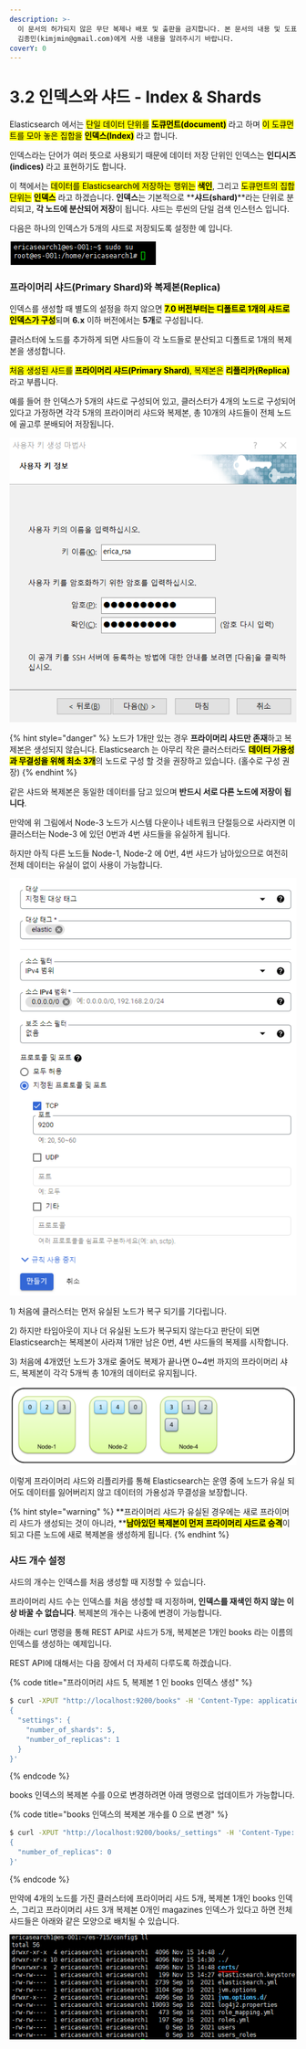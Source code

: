 ```yaml
---
description: >-
  이 문서의 허가되지 않은 무단 복제나 배포 및 출판을 금지합니다. 본 문서의 내용 및 도표 등을 인용하고자 하는 경우 출처를 명시하고
  김종민(kimjmin@gmail.com)에게 사용 내용을 알려주시기 바랍니다.
coverY: 0
---
```


# 3.2 인덱스와 샤드 - Index & Shards

Elasticsearch 에서는 <mark style="background-color:yellow;">단일 데이터 단위를</mark> <mark style="background-color:yellow;"></mark><mark style="background-color:yellow;">**도큐먼트(document)**</mark> 라고 하며 <mark style="background-color:yellow;">이 도큐먼트를 모아 놓은 집합을</mark> <mark style="background-color:yellow;"></mark><mark style="background-color:yellow;">**인덱스(Index)**</mark> <mark style="background-color:yellow;"></mark><mark style="background-color:yellow;"></mark> 라고 합니다.&#x20;

인덱스라는 단어가 여러 뜻으로 사용되기 때문에 데이터 저장 단위인 인덱스는 **인디시즈(indices)** 라고 표현하기도 합니다.&#x20;

&#x20;이 책에서는 <mark style="background-color:yellow;">데이터를 Elasticsearch에 저장하는 행위는</mark> <mark style="background-color:yellow;"></mark><mark style="background-color:yellow;">**색인**</mark>, 그리고 <mark style="background-color:yellow;">도큐먼트의 집합 단위는</mark> <mark style="background-color:yellow;"></mark><mark style="background-color:yellow;">**인덱스**</mark> 라고 하겠습니다. **인덱스**는 기본적으로 \*\***샤드(shard)**\*\*라는 단위로 분리되고, **각 노드에 분산되어 저장**이 됩니다. 샤드는 루씬의 단일 검색 인스턴스 입니다.&#x20;

다음은 하나의 인덱스가 5개의 샤드로 저장되도록 설정한 예 입니다.

![](<../.gitbook/assets/image (19).png>)

### 프라이머리 샤드(Primary Shard)와 복제본(Replica)

인덱스를 생성할 때 별도의 설정을 하지 않으면 <mark style="background-color:yellow;">**7.0 버전부터는 디폴트로 1개의 샤드로 인덱스가 구성**</mark>되며 **6.x** 이하 버전에서는 **5개**로 구성됩니다.&#x20;

클러스터에 노드를 추가하게 되면 샤드들이 각 노드들로 분산되고 디폴트로 1개의 복제본을 생성합니다.

&#x20;<mark style="background-color:yellow;">처음 생성된 샤드를</mark> <mark style="background-color:yellow;"></mark><mark style="background-color:yellow;">**프라이머리 샤드(Primary Shard)**</mark><mark style="background-color:yellow;">, 복제본은</mark> <mark style="background-color:yellow;"></mark><mark style="background-color:yellow;">**리플리카(Replica)**</mark> <mark style="background-color:yellow;"></mark><mark style="background-color:yellow;"></mark> 라고 부릅니다.&#x20;

예를 들어 한 인덱스가 5개의 샤드로 구성되어 있고, 클러스터가 4개의 노드로 구성되어 있다고 가정하면 각각 5개의 프라이머리 샤드와 복제본, 총 10개의 샤드들이 전체 노드에 골고루 분배되어 저장됩니다.



![5개의 프라이머리 샤드와 복제본이 4개의 노드에 분산되어 저장된 예](<../.gitbook/assets/image (20).png>)

{% hint style="danger" %}
노드가 1개만 있는 경우 **프라이머리 샤드만 존재**하고 복제본은 생성되지 않습니다. Elasticsearch 는 아무리 작은 클러스터라도 <mark style="background-color:yellow;">**데이터 가용성과 무결성을 위해 최소 3개**</mark>의 노드로 구성 할 것을 권장하고 있습니다. (홀수로 구성 권장)
{% endhint %}

같은 샤드와 복제본은 동일한 데이터를 담고 있으며 **반드시 서로 다른 노드에 저장이 됩니다**.&#x20;

&#x20;만약에 위 그림에서 Node-3 노드가 시스템 다운이나 네트워크 단절등으로 사라지면 이 클러스터는 Node-3 에 있던 0번과 4번 샤드들을 유실하게 됩니다.&#x20;

&#x20;하지만 아직 다른 노드들 Node-1, Node-2 에 0번, 4번 샤드가 남아있으므로 여전히 전체 데이터는 유실이 없이 사용이 가능합니다.



![Node-3 노드가 유실되어 0번, 4번 샤드가 다른 노드에 복제본을 새로 생성한 예](<../.gitbook/assets/image (21).png>)

1\) 처음에 클러스터는 먼저 유실된 노드가 복구 되기를 기다립니다.&#x20;

2\) 하지만 타임아웃이 지나 더 유실된 노드가 복구되지 않는다고 판단이 되면 Elasticsearch는 복제본이 사라져 1개만 남은 0번, 4번 샤드들의 복제를 시작합니다.&#x20;

3\) 처음에 4개였던 노드가 3개로 줄어도 복제가 끝나면 0\~4번 까지의 프라이머리 샤드, 복제본이 각각 5개씩 총 10개의 데이터로 유지됩니다.



![노드가 3개로 줄었을 때도 전체 데이터 유지](<../.gitbook/assets/image (22).png>)

이렇게 프라이머리 샤드와 리플리카를 통해 Elasticsearch는 운영 중에 노드가 유실 되어도 데이터를 잃어버리지 않고 데이터의 가용성과 무결성을 보장합니다.

{% hint style="warning" %}
**프라이머리 샤드가 유실된 경우에는 새로 프라이머리 샤드가 생성되는 것이 아니라, **<mark style="background-color:yellow;">**남아있던 복제본이 먼저 프라이머리 샤드로 승격**</mark>이 되고 다른 노드에 새로 복제본을 생성하게 됩니다.
{% endhint %}

### 샤드 개수 설정

샤드의 개수는 인덱스를 처음 생성할 때 지정할 수 있습니다.&#x20;

&#x20;프라이머리 샤드 수는 인덱스를 처음 생성할 때 지정하며, **인덱스를 재색인 하지 않는 이상 바꿀 수 없습니다**. 복제본의 개수는 나중에 변경이 가능합니다.&#x20;

&#x20;아래는 curl 명령을 통해 REST API로 샤드가 5개, 복제본은 1개인 books 라는 이름의 인덱스를 생성하는 예제입니다.&#x20;

REST API에 대해서는 다음 장에서 더 자세히 다루도록 하겠습니다.

{% code title="프라이머리 샤드 5, 복제본 1 인 books 인덱스 생성" %}
```bash
$ curl -XPUT "http://localhost:9200/books" -H 'Content-Type: application/json' -d'
{
  "settings": {
    "number_of_shards": 5,
    "number_of_replicas": 1
  }
}'
```
{% endcode %}

books 인덱스의 복제본 수를 0으로 변경하려면 아래 명령으로 업데이트가 가능합니다.

{% code title="books 인덱스의 복제본 개수를 0 으로 변경" %}
```bash
$ curl -XPUT "http://localhost:9200/books/_settings" -H 'Content-Type: application/json' -d'
{
  "number_of_replicas": 0
}'
```
{% endcode %}

&#x20;만약에 4개의 노드를 가진 클러스터에 프라이머리 샤드 5개, 복제본 1개인 books 인덱스, 그리고 프라이머리 샤드 3개 복제본 0개인 magazines 인덱스가 있다고 하면 전체 샤드들은 아래와 같은 모양으로 배치될 수 있습니다.

![books 인덱스와 magazines 인덱스](<../.gitbook/assets/image (23).png>)
